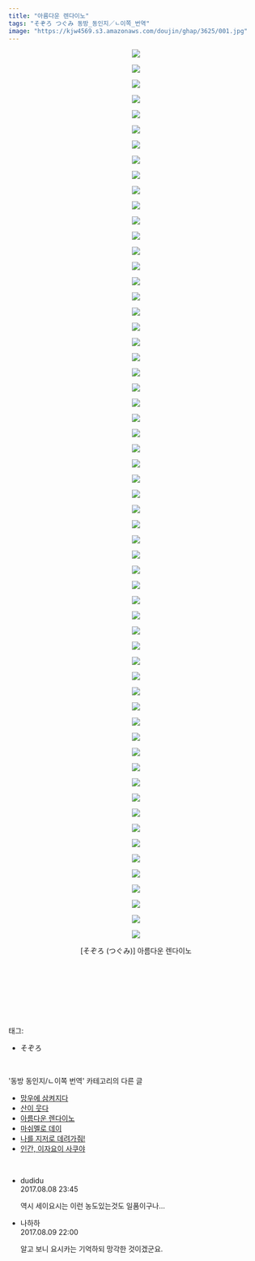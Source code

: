 ```yaml
---
title: "아름다운 렌다이노"
tags: "そぞろ つぐみ 동방_동인지／ㄴ이쪽_번역"
image: "https://kjw4569.s3.amazonaws.com/doujin/ghap/3625/001.jpg"
---
```

<div class="article">
<p style="text-align: center; clear: none; float: none;"><img src="{{ site.imgserver3 }}/ghap/3625/001.jpg"/></p>
<p style="text-align: center; clear: none; float: none;"><img src="{{ site.imgserver3 }}/ghap/3625/002.jpg"/></p>
<p style="text-align: center; clear: none; float: none;"><img src="{{ site.imgserver3 }}/ghap/3625/003.jpg"/></p>
<p style="text-align: center; clear: none; float: none;"><img src="{{ site.imgserver3 }}/ghap/3625/004.jpg"/></p>
<p style="text-align: center; clear: none; float: none;"><img src="{{ site.imgserver3 }}/ghap/3625/005.jpg"/></p>
<p style="text-align: center; clear: none; float: none;"><img src="{{ site.imgserver3 }}/ghap/3625/006.jpg"/></p>
<p style="text-align: center; clear: none; float: none;"><img src="{{ site.imgserver3 }}/ghap/3625/007.jpg"/></p>
<p style="text-align: center; clear: none; float: none;"><img src="{{ site.imgserver3 }}/ghap/3625/008.jpg"/></p>
<p style="text-align: center; clear: none; float: none;"><img src="{{ site.imgserver3 }}/ghap/3625/009.jpg"/></p>
<p style="text-align: center; clear: none; float: none;"><img src="{{ site.imgserver3 }}/ghap/3625/010.jpg"/></p>
<p style="text-align: center; clear: none; float: none;"><img src="{{ site.imgserver3 }}/ghap/3625/011.jpg"/></p>
<p style="text-align: center; clear: none; float: none;"><img src="{{ site.imgserver3 }}/ghap/3625/012.jpg"/></p>
<p style="text-align: center; clear: none; float: none;"><img src="{{ site.imgserver3 }}/ghap/3625/013.jpg"/></p>
<p style="text-align: center; clear: none; float: none;"><img src="{{ site.imgserver3 }}/ghap/3625/014.jpg"/></p>
<p style="text-align: center; clear: none; float: none;"><img src="{{ site.imgserver3 }}/ghap/3625/015.jpg"/></p>
<p style="text-align: center; clear: none; float: none;"><img src="{{ site.imgserver3 }}/ghap/3625/016.jpg"/></p>
<p style="text-align: center; clear: none; float: none;"><img src="{{ site.imgserver3 }}/ghap/3625/017.jpg"/></p>
<p style="text-align: center; clear: none; float: none;"><img src="{{ site.imgserver3 }}/ghap/3625/018.jpg"/></p>
<p style="text-align: center; clear: none; float: none;"><img src="{{ site.imgserver3 }}/ghap/3625/019.jpg"/></p>
<p style="text-align: center; clear: none; float: none;"><img src="{{ site.imgserver3 }}/ghap/3625/020.jpg"/></p>
<p style="text-align: center; clear: none; float: none;"><img src="{{ site.imgserver3 }}/ghap/3625/021.jpg"/></p>
<p style="text-align: center; clear: none; float: none;"><img src="{{ site.imgserver3 }}/ghap/3625/022.jpg"/></p>
<p style="text-align: center; clear: none; float: none;"><img src="{{ site.imgserver3 }}/ghap/3625/023.jpg"/></p>
<p style="text-align: center; clear: none; float: none;"><img src="{{ site.imgserver3 }}/ghap/3625/024.jpg"/></p>
<p style="text-align: center; clear: none; float: none;"><img src="{{ site.imgserver3 }}/ghap/3625/025.jpg"/></p>
<p style="text-align: center; clear: none; float: none;"><img src="{{ site.imgserver3 }}/ghap/3625/026.jpg"/></p>
<p style="text-align: center; clear: none; float: none;"><img src="{{ site.imgserver3 }}/ghap/3625/027.jpg"/></p>
<p style="text-align: center; clear: none; float: none;"><img src="{{ site.imgserver3 }}/ghap/3625/028.jpg"/></p>
<p style="text-align: center; clear: none; float: none;"><img src="{{ site.imgserver3 }}/ghap/3625/029.jpg"/></p>
<p style="text-align: center; clear: none; float: none;"><img src="{{ site.imgserver3 }}/ghap/3625/030.jpg"/></p>
<p style="text-align: center; clear: none; float: none;"><img src="{{ site.imgserver3 }}/ghap/3625/031.jpg"/></p>
<p style="text-align: center; clear: none; float: none;"><img src="{{ site.imgserver3 }}/ghap/3625/032.jpg"/></p>
<p style="text-align: center; clear: none; float: none;"><img src="{{ site.imgserver3 }}/ghap/3625/033.jpg"/></p>
<p style="text-align: center; clear: none; float: none;"><img src="{{ site.imgserver3 }}/ghap/3625/034.jpg"/></p>
<p style="text-align: center; clear: none; float: none;"><img src="{{ site.imgserver3 }}/ghap/3625/035.jpg"/></p>
<p style="text-align: center; clear: none; float: none;"><img src="{{ site.imgserver3 }}/ghap/3625/036.jpg"/></p>
<p style="text-align: center; clear: none; float: none;"><img src="{{ site.imgserver3 }}/ghap/3625/037.jpg"/></p>
<p style="text-align: center; clear: none; float: none;"><img src="{{ site.imgserver3 }}/ghap/3625/038.jpg"/></p>
<p style="text-align: center; clear: none; float: none;"><img src="{{ site.imgserver3 }}/ghap/3625/039.jpg"/></p>
<p style="text-align: center; clear: none; float: none;"><img src="{{ site.imgserver3 }}/ghap/3625/040.jpg"/></p>
<p style="text-align: center; clear: none; float: none;"><img src="{{ site.imgserver3 }}/ghap/3625/041.jpg"/></p>
<p style="text-align: center; clear: none; float: none;"><img src="{{ site.imgserver3 }}/ghap/3625/042.jpg"/></p>
<p style="text-align: center; clear: none; float: none;"><img src="{{ site.imgserver3 }}/ghap/3625/043.jpg"/></p>
<p style="text-align: center; clear: none; float: none;"><img src="{{ site.imgserver3 }}/ghap/3625/044.jpg"/></p>
<p style="text-align: center; clear: none; float: none;"><img src="{{ site.imgserver3 }}/ghap/3625/045.jpg"/></p>
<p style="text-align: center; clear: none; float: none;"><img src="{{ site.imgserver3 }}/ghap/3625/046.jpg"/></p>
<p style="text-align: center; clear: none; float: none;"><img src="{{ site.imgserver3 }}/ghap/3625/047.jpg"/></p>
<p style="text-align: center; clear: none; float: none;"><img src="{{ site.imgserver3 }}/ghap/3625/048.jpg"/></p>
<p style="text-align: center; clear: none; float: none;"><img src="{{ site.imgserver3 }}/ghap/3625/049.jpg"/></p>
<p style="text-align: center; clear: none; float: none;"><img src="{{ site.imgserver3 }}/ghap/3625/050.jpg"/></p>
<p style="text-align: center; clear: none; float: none;"><img src="{{ site.imgserver3 }}/ghap/3625/051.jpg"/></p>
<p style="text-align: center; clear: none; float: none;"><img src="{{ site.imgserver3 }}/ghap/3625/052.jpg"/></p>
<p style="text-align: center; clear: none; float: none;"><img src="{{ site.imgserver3 }}/ghap/3625/053.jpg"/></p>
<p style="text-align: center; clear: none; float: none;"><img src="{{ site.imgserver3 }}/ghap/3625/054.jpg"/></p>
<p style="text-align: center; clear: none; float: none;"><img src="{{ site.imgserver3 }}/ghap/3625/055.jpg"/></p>
<p style="text-align: center; clear: none; float: none;"><img src="{{ site.imgserver3 }}/ghap/3625/056.jpg"/></p>
<p style="text-align: center; clear: none; float: none;"><img src="{{ site.imgserver3 }}/ghap/3625/057.jpg"/></p>
<p style="text-align: center; clear: none; float: none;"><img src="{{ site.imgserver3 }}/ghap/3625/058.jpg"/></p>
<p style="text-align: center; clear: none; float: none;"><img src="{{ site.imgserver3 }}/ghap/3625/059.jpg"/></p>
<p style="text-align: center; clear: none; float: none;">[そぞろ (つぐみ)] 아름다운 렌다이노</p>
<p style="text-align: center; clear: none; float: none;"><br/></p>
<p style="text-align: center; clear: none; float: none;"><br/></p>
<p><br/></p>
</div><br/>
<div class="tagTrail">
<p>태그: </p>
<ul>
<li>そぞろ</li>
</ul>
</div><br/>
<div class="another">
<p>'동방 동인지/ㄴ이쪽 번역' 카테고리의 다른 글</p>
<ul>
<li><a href="/ghap_3648">망우에 삼켜지다</a></li>
<li><a href="/ghap_3626">산이 웃다</a></li>
<li><a href="/ghap_3625">아름다운 렌다이노</a></li>
<li><a href="/ghap_3623">마쉬멜로 데이</a></li>
<li><a href="/ghap_3607">나를 지저로 데려가줘!</a></li>
<li><a href="/ghap_3605">인간, 이자요이 사쿠야</a></li>
</ul>
</div><br/>
<div class="cb_module cb_fluid">
<div class="cb_wrt cb_profile">
<div class="comment">
<ul>
<li class="cb_thumb_off" id="comment15054550">
<div class="cb_comment_area">
<div class="cb_info_area">
<div class="cb_section">
<span class="cb_nick_name">dudidu</span>
</div>
<div class="cb_section">
<span class="cb_date">2017.08.08 23:45 </span>
</div>
</div>
<div class="cb_dsc_comment">
<p class="cb_dsc">
											역시 세이요시는 이런 농도있는것도 일품이구나...
										</p>
</div>
</div></li>
<li class="cb_thumb_off" id="comment15055557">
<div class="cb_comment_area">
<div class="cb_info_area">
<div class="cb_section">
<span class="cb_nick_name">나하하</span>
</div>
<div class="cb_section">
<span class="cb_date">2017.08.09 22:00 </span>
</div>
</div>
<div class="cb_dsc_comment">
<p class="cb_dsc">
											알고 보니 요시카는 기억하되 망각한 것이겠군요.
										</p>
</div>
</div></li>
</ul>
</div>
</div><!-- commentList close -->
</div><br/>
